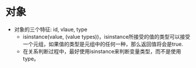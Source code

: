 
# 对象




* 对象的三个特征: id, vlaue, type
  * isinstance(value, (value types))，isinstance所接受的值的类型可以接受一个元组，如果值的类型是元组中的任何一种，那么返回值将会是true.
  * 在关系判断过程中，最好使用isinstance来判断变量类型，而不是使用type。







